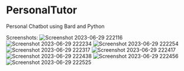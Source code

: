 # PersonalTutor
Personal Chatbot using Bard and Python

Screenshots:
![Screenshot 2023-06-29 222116](https://github.com/TheRexishere/PersonalTutor/assets/95215534/0bf3c644-e682-4c48-b37e-7fcaebb77fb0)
![Screenshot 2023-06-29 222234](https://github.com/TheRexishere/PersonalTutor/assets/95215534/22b1b5e0-a304-4378-b497-9495ddf07662)
![Screenshot 2023-06-29 222254](https://github.com/TheRexishere/PersonalTutor/assets/95215534/1d054e99-8e94-4804-be9a-37a10131f075)
![Screenshot 2023-06-29 222317](https://github.com/TheRexishere/PersonalTutor/assets/95215534/a9e31d99-b16f-4214-9748-e45d0b11136f)
![Screenshot 2023-06-29 222417](https://github.com/TheRexishere/PersonalTutor/assets/95215534/248ccebb-3db0-4edb-ba98-567d609bcf6a)
![Screenshot 2023-06-29 222438](https://github.com/TheRexishere/PersonalTutor/assets/95215534/2bc658a6-7477-4f85-bea6-03757fb5eec9)
![Screenshot 2023-06-29 222456](https://github.com/TheRexishere/PersonalTutor/assets/95215534/90d47af1-983e-421a-9ef5-999bbbad379a)
![Screenshot 2023-06-29 222525](https://github.com/TheRexishere/PersonalTutor/assets/95215534/2342746f-8b1f-43a5-b493-e5d87b1acee7)





